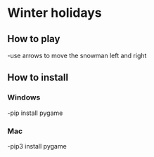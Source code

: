 # Winter holidays

## How to play
-use arrows to move the snowman left and right


## How to install
### Windows
-pip install pygame

### Mac
-pip3 install pygame
